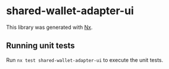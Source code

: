 # shared-wallet-adapter-ui

This library was generated with [Nx](https://nx.dev).

## Running unit tests

Run `nx test shared-wallet-adapter-ui` to execute the unit tests.
